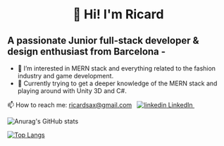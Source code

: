 <h1 align="center" ;>👋 Hi! I'm Ricard</h1>

## A passionate Junior full-stack developer & design enthusiast from Barcelona -
- 👀 I’m interested in MERN stack and everything related to the fashion industry
  and game development. 
- 🌱 Currently trying to get a deeper knowledge of the MERN stack and playing around with Unity 3D and C#. 

<p>
  📫 How to reach me:
  <a href=" ricardsax@gmail.com" rel="nofollow noreferrer">
    ricardsax@gmail.com</a
  >
  &nbsp;
  <a href="https://www.linkedin.com/[removed]" rel="nofollow noreferrer">
    <img src="https://i.stack.imgur.com/gVE0j.png" alt="linkedin" /> LinkedIn
  </a>
  &nbsp;
</p>


![Anurag's GitHub stats](https://github-readme-stats.vercel.app/api?username=RicardVillalba&hide=contribs,prs)


[![Top Langs](https://github-readme-stats.vercel.app/api/top-langs/?username=anuraghazra&langs_count=6&layout=compact&hide=rust,shell,GLSL,assembly,objective-c)](https://github.com/anuraghazra/github-readme-stats)



